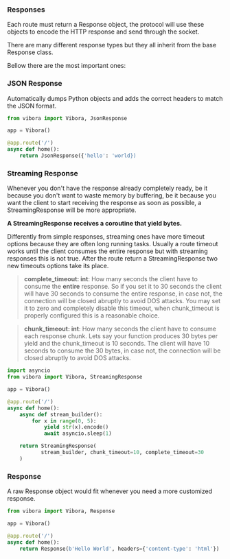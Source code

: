 ### Responses

Each route must return a Response object,
the protocol will use these objects to encode the HTTP response and
send through the socket.

There are many different response types but they all inherit from
the base Response class.

Bellow there are the most important ones:

### JSON Response

Automatically dumps Python objects and adds the correct headers to match the JSON format.

```py
from vibora import Vibora, JsonResponse

app = Vibora()

@app.route('/')
async def home():
    return JsonResponse({'hello': 'world})
```

### Streaming Response

Whenever you don't have the response already completely ready,
be it because you don't want to waste memory by buffering,
be it because you want the client to start receiving the response as soon as possible,
a StreamingResponse will be more appropriate.

**A StreamingResponse receives a coroutine that yield bytes.**

Differently from simple responses, streaming ones have more timeout options
because they are often long running tasks.
Usually a route timeout works until the client consumes the entire response
but with streaming responses this is not true.
After the route return a StreamingResponse two new timeouts options take its place.

> **complete_timeout: int**: How many seconds the client have to consume the **entire** response.
So if you set it to 30 seconds the client will have 30 seconds to consume the entire response,
in case not, the connection will be closed abruptly to avoid DOS attacks.
You may set it to zero and completely disable this timeout,
when chunk_timeout is properly configured this is a reasonable choice.

> **chunk_timeout: int**: How many seconds the client have to consume each response chunk.
Lets say your function produces 30 bytes per yield and the chunk_timeout is 10 seconds.
The client will have 10 seconds to consume the 30 bytes, in case not, the connection will be closed abruptly to avoid DOS attacks.

```py
import asyncio
from vibora import Vibora, StreamingResponse

app = Vibora()

@app.route('/')
async def home():
    async def stream_builder():
        for x in range(0, 5):
            yield str(x).encode()
            await asyncio.sleep(1)

    return StreamingResponse(
           stream_builder, chunk_timeout=10, complete_timeout=30
    )
```

### Response

A raw Response object would fit whenever you need a more
customized response.

```py
from vibora import Vibora, Response

app = Vibora()

@app.route('/')
async def home():
    return Response(b'Hello World', headers={'content-type': 'html'})
```
